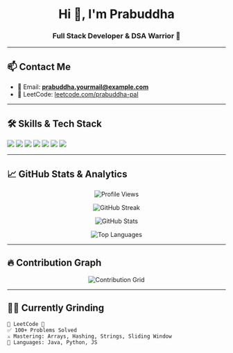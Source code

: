 <h1 align="center">Hi 👋, I'm Prabuddha</h1>
<h3 align="center">Full Stack Developer & DSA Warrior 🚀</h3>

---

## 📫 Contact Me

- 💌 Email: **prabuddha.yourmail@example.com**
- 🧠 LeetCode: [leetcode.com/prabuddha-pal](https://leetcode.com/prabuddha-pal)

---

## 🛠️ Skills & Tech Stack

<p align="left">
  <img src="https://img.shields.io/badge/Java-ED8B00?style=for-the-badge&logo=java&logoColor=white"/>
  <img src="https://img.shields.io/badge/JavaSwing-007396?style=for-the-badge&logo=java&logoColor=white"/>
  <img src="https://img.shields.io/badge/HTML5-e34c26?style=for-the-badge&logo=html5&logoColor=white"/>
  <img src="https://img.shields.io/badge/CSS3-264de4?style=for-the-badge&logo=css3&logoColor=white"/>
  <img src="https://img.shields.io/badge/JavaScript-f7df1e?style=for-the-badge&logo=javascript&logoColor=black"/>
  <img src="https://img.shields.io/badge/Python-3776ab?style=for-the-badge&logo=python&logoColor=white"/>
  <img src="https://img.shields.io/badge/LeetCode-FFA116?style=for-the-badge&logo=leetcode&logoColor=black"/>
</p>

---

## 📈 GitHub Stats & Analytics

<p align="center">
  <img src="https://komarev.com/ghpvc/?username=prabuddha-pal&label=Profile%20views&color=0e75b6&style=flat" alt="Profile Views"/>
</p>

<p align="center">
  <img src="https://github-readme-streak-stats.herokuapp.com/?user=prabuddha-pal&theme=tokyonight" alt="GitHub Streak"/>
</p>

<p align="center">
  <img src="https://github-readme-stats.vercel.app/api?username=prabuddha-pal&show_icons=true&theme=tokyonight&hide_border=true" alt="GitHub Stats"/>
</p>

<p align="center">
  <img src="https://github-readme-stats.vercel.app/api/top-langs/?username=prabuddha-pal&layout=compact&theme=tokyonight&hide_border=true" alt="Top Languages"/>
</p>

---

## 🔥 Contribution Graph

<p align="center">
  <img src="https://github-contribution-grid.vercel.app/api?username=prabuddha-pal&theme=tokyo-night" alt="Contribution Grid" />
</p>

---

## 👨‍💻 Currently Grinding

```text
🔸 LeetCode 🔸
✅ 100+ Problems Solved  
⚔️ Mastering: Arrays, Hashing, Strings, Sliding Window  
🏹 Languages: Java, Python, JS  

